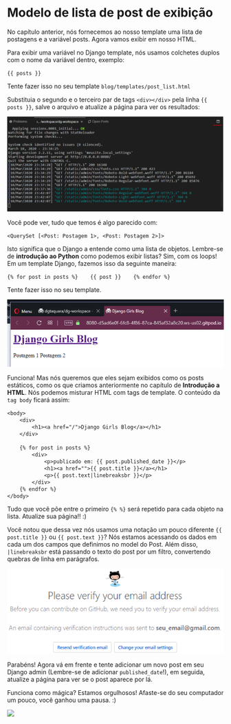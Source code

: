 # Modelo de lista de post de exibição

No capítulo anterior, nós fornecemos ao nosso template uma lista de postagens e a variável posts. Agora vamos exibir em nosso HTML.

Para exibir uma variável no Django template, nós usamos colchetes duplos com o nome da variável dentro, exemplo:

```text
{{ posts }}
```

Tente fazer isso no seu template `blog/templates/post_list.html`

Substituia o segundo e o terceiro par de tags `<div></div>` pela linha `{{ posts }}`, salve o arquivo e atualize a página para ver os resultados:

![Tela de informa&#xE7;&#xF5;es a respeito dos nossos posts](../.gitbook/assets/image%20%2810%29.png)

Você pode ver, tudo que temos é algo parecido com:

```text
<QuerySet [<Post: Postagem 1>, <Post: Postagem 2>]>
```

Isto significa que o Django a entende como uma lista de objetos. Lembre-se de **introdução ao Python** como podemos exibir listas? Sim, com os loops! Em um template Django, fazemos isso da seguinte maneira:

```text
{% for post in posts %}    {{ post }}    {% endfor %}
```

Tente fazer isso no seu template.

![Tela de informa&#xE7;&#xF5;es a respeito dos nossos posts](../.gitbook/assets/image%20%2815%29.png)

Funciona! Mas nós queremos que eles sejam exibidos como os posts estáticos, como os que criamos anteriormente no capítulo de **Introdução a HTML**. Nós podemos misturar HTML com tags de template. O conteúdo da `tag body` ficará assim:

```text
<body>
    <div>
        <h1><a href="/">Django Girls Blog</a></h1>
    </div>

    {% for post in posts %}
        <div>
            <p>publicado em: {{ post.published_date }}</p>
            <h1><a href="">{{ post.title }}</a></h1>
            <p>{{ post.text|linebreaksbr }}</p>
        </div>
    {% endfor %}
</body>
```

Tudo que você põe entre o primeiro `{% %}` será repetido para cada objeto na lista. Atualize sua página!! :\)

Você notou que dessa vez nós usamos uma notação um pouco diferente `{{ post.title }}` ou `{{ post.text }}`? Nós estamos acessando os dados em cada um dos campos que definimos no model do Post. Além disso, `|linebreaksbr` está passando o texto do post por um filtro, convertendo quebras de linha em parágrafos.

![Tela do in&#xED;cio de um blog no nosso site](../.gitbook/assets/image%20%286%29.png)

Parabéns! Agora vá em frente e tente adicionar um novo post em seu Django admin \(Lembre-se de adicionar `published_date`!\), em seguida, atualize a página para ver se o post aparece por lá.

Funciona como mágica? Estamos orgulhosos! Afaste-se do seu computador um pouco, você ganhou uma pausa. :\)

![](https://tutorial.djangogirls.org/pt/django_templates/images/donut.png)

